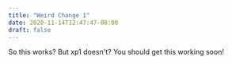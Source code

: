 ```yaml
---
title: "Weird Change 1"
date: 2020-11-14T12:47:47-08:00
draft: false
---
```


So this works? But xp1 doesn't? You should get this working soon!